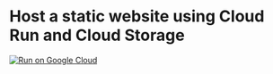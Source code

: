 # Host a static website using Cloud Run and Cloud Storage

[![Run on Google Cloud](https://deploy.cloud.run/button.svg)](https://deploy.cloud.run)
